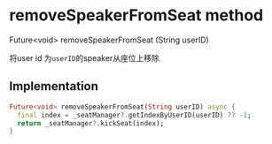


# removeSpeakerFromSeat method








Future&lt;void> removeSpeakerFromSeat
(String userID)





<p>将user id 为<code>userID</code>的speaker从座位上移除</p>



## Implementation

```dart
Future<void> removeSpeakerFromSeat(String userID) async {
  final index = _seatManager?.getIndexByUserID(userID) ?? -1;
  return _seatManager?.kickSeat(index);
}
```







